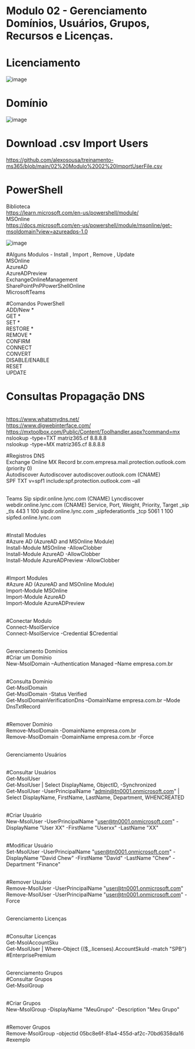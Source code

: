 # Modulo 02 - Gerenciamento Domínios, Usuários, Grupos, Recursos e Licenças.

# Licenciamento
![image](https://github.com/alexosousa/treinamento-ms365/assets/49683486/bc779219-01e8-4122-bc7b-59dc2555b3fb)

# Domínio
![image](https://github.com/alexosousa/treinamento-ms365/assets/49683486/3e8a8636-52aa-40e4-94db-2f031c07798c)

# Download .csv Import Users
https://github.com/alexosousa/treinamento-ms365/blob/main/02%20Modulo%2002%20ImportUserFile.csv

# PowerShell
Biblioteca<br>
https://learn.microsoft.com/en-us/powershell/module/
<br>MSOnline<br>
https://docs.microsoft.com/en-us/powershell/module/msonline/get-msoldomain?view=azureadps-1.0

![image](https://user-images.githubusercontent.com/49683486/172762015-17351d13-8341-4cb3-bdb7-19afabce3555.png)

#Alguns Modulos - Install , Import , Remove , Update
<br>MSOnline
<br>AzureAD
<br>AzureADPreview
<br>ExchangeOnlineManagement
<br>SharePointPnPPowerShellOnline
<br>MicrosoftTeams 

#Comandos PowerShell
<br>ADD/New *
<br>GET *
<br>SET *
<br>RESTORE *
<br>REMOVE *
<br>CONFIRM
<br>CONNECT
<br>CONVERT
<br>DISABLE/ENABLE
<br>RESET
<br>UPDATE

# Consultas Propagação DNS
<br>https://www.whatsmydns.net/
<br>https://www.digwebinterface.com/
<br>https://mxtoolbox.com/Public/Content/Toolhandler.aspx?command=mx
<br>nslookup -type=TXT matriz365.cf 8.8.8.8
<br>nslookup -type=MX matriz365.cf 8.8.8.8

#Registros DNS
<br>Exchange Online
MX Record br.com.empresa.mail.protection.outlook.com (priority 0)
<br>Autodiscover
Autodiscover autodiscover.outlook.com (CNAME)
<br>SPF
TXT v=spf1 include:spf.protection.outlook.com –all

<br>Teams
Sip sipdir.online.lync.com (CNAME)
Lyncdiscover webdir.online.lync.com (CNAME)
Service, Port, Weight, Priority, Target
_sip _tls 443 1 100 sipdir.online.lync.com
_sipfederationtls _tcp 5061 1 100 sipfed.online.lync.com

<br>#Install Modules
<br>#Azure AD (AzureAD and MSOnline Module)
<br>Install-Module MSOnline -AllowClobber
<br>Install-Module AzureAD -AllowClobber
<br>Install-Module AzureADPreview -AllowClobber

<br>#Import Modules
<br>#Azure AD (AzureAD and MSOnline Module)
<br>Import-Module MSOnline
<br>Import-Module AzureAD
<br>Import-Module AzureADPreview

<br>#Conectar Modulo
<br>Connect-MsolService 
<br>Connect-MsolService -Credential $Credential 

<br>Gerenciamento Domínios
<br>#Criar um Domínio
<br>New-MsolDomain –Authentication Managed –Name empresa.com.br

<br>#Consulta Domínio
<br>Get-MsolDomain
<br>Get-MsolDomain -Status Verified
<br>Get-MsolDomainVerificationDns –DomainName empresa.com.br –Mode DnsTxtRecord

<br>#Remover Domínio
<br>Remove-MsolDomain -DomainName empresa.com.br
<br>Remove-MsolDomain -DomainName empresa.com.br -Force

<br>Gerenciamento Usuários

<br>#Consultar Usuários
<br>Get-MsolUser 
<br>Get-MsolUser | Select DisplayName, ObjectID, -Synchronized
<br>Get-MsolUser -UserPrincipalName "admin@tn0001.onmicrosoft.com" | Select DisplayName, FirstName, LastName, Department, WHENCREATED

<br>#Criar Usuário
<br>New-MsolUser -UserPrincipalName "user@tn0001.onmicrosoft.com" -DisplayName "User XX" -FirstName "Userxx" -LastName "XX"

<br>#Modificar Usuário
<br>Set-MsolUser -UserPrincipalName "user@tn0001.onmicrosoft.com" -DisplayName "David Chew" -FirstName "David" -LastName "Chew" -Department "Finance"

<br>#Remover Usuário
<br>Remove-MsolUser -UserPrincipalName "user@tn0001.onmicrosoft.com"
<br>Remove-MsolUser -UserPrincipalName "user@tn0001.onmicrosoft.com" -Force

<br>Gerenciamento Licenças

<br>#Consultar Licenças
<br>Get-MsolAccountSku
<br>Get-MsolUser | Where-Object {($_.licenses).AccountSkuId -match "SPB"} #EnterprisePremium

<br>Gerenciamento Grupos
<br>#Consultar Grupos
<br>Get-MsolGroup

<br>#Criar Grupos
<br>New-MsolGroup -DisplayName "MeuGrupo" -Description "Meu Grupo"

<br>#Remover Grupos 
<br>Remove-MsolGroup -objectid 05bc8e6f-81a4-455d-af2c-70bd6358da16 #exemplo
